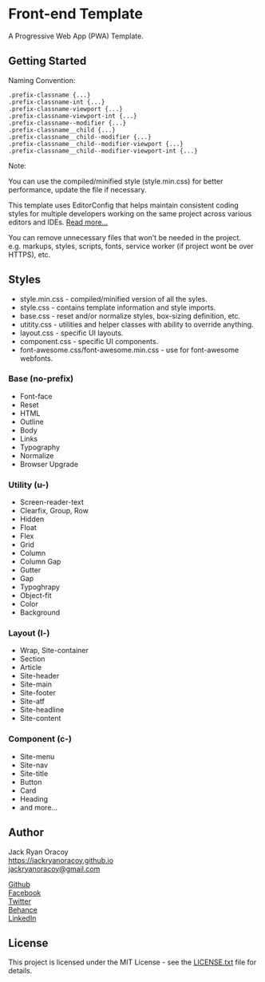 # Front-end Template
  
A Progressive Web App (PWA) Template.
  
  
## Getting Started  
  
Naming Convention:  
  
```
.prefix-classname {...}  
.prefix-classname-int {...}  
.prefix-classname-viewport {...}  
.prefix-classname-viewport-int {...}
.prefix-classname--modifier {...}  
.prefix-classname__child {...}  
.prefix-classname__child--modifier {...}  
.prefix-classname__child--modifier-viewport {...}    
.prefix-classname__child--modifier-viewport-int {...}    
```
  
  
Note:  
  
You can use the compiled/minified style (style.min.css) for better performance, update the file if necessary.  

This template uses EditorConfig that helps maintain consistent coding styles for multiple developers working on the same project across various editors and IDEs. [Read more...](https://editorconfig.org/)
  
You can remove unnecessary files that won't be needed in the project.  
e.g. markups, styles, scripts, fonts, service worker (if project wont be over HTTPS), etc. 
  
  
## Styles  

* style.min.css - compiled/minified version of all the syles.  
* style.css - contains template information and style imports.  
* base.css - reset and/or normalize styles, box-sizing definition, etc.  
* utitity.css - utilities and helper classes with ability to override anything.  
* layout.css - specific UI layouts.  
* component.css - specific UI components.  
* font-awesome.css/font-awesome.min.css - use for font-awesome webfonts.  
  
### Base (no-prefix)  
  
* Font-face  
* Reset  
* HTML  
* Outline  
* Body  
* Links  
* Typography  
* Normalize  
* Browser Upgrade  
  
### Utility (u-)  
  
* Screen-reader-text  
* Clearfix, Group, Row  
* Hidden  
* Float    
* Flex  
* Grid  
* Column  
* Column Gap  
* Gutter  
* Gap  
* Typoghrapy  
* Object-fit  
* Color  
* Background  
  
### Layout (l-)  
  
* Wrap, Site-container  
* Section  
* Article  
* Site-header  
* Site-main  
* Site-footer  
* Site-atf  
* Site-headline  
* Site-content  
  
### Component (c-)  
  
* Site-menu  
* Site-nav  
* Site-title  
* Button  
* Card  
* Heading  
* and more...  
    
  
## Author  
  
Jack Ryan Oracoy  
https://jackryanoracoy.github.io  
jackryanoracoy@gmail.com  
  
[Github](https://github.com/jackryanoracoy)  
[Facebook](https://facebook.com/JackRyanOracoy)  
[Twitter](https://twitter.com/JackRyanOracoy)  
[Behance](https://www.behance.net/jackryanor7dac)  
[LinkedIn](https://www.linkedin.com/in/jackryanoracoy)  
  
  
## License  

This project is licensed under the MIT License - see the [LICENSE.txt](LICENSE.txt) file for details.  
